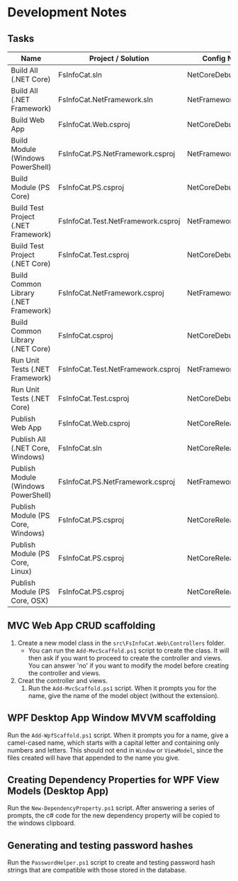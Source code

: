# Development Notes

## Tasks

| Name                                  | Project / Solution                 | Config Name         | OsPlatform | TargetFramework | Publish Dir                            |
| ------------------------------------- | ---------------------------------- | ------------------- | ---------- | --------------- | -------------------------------------- |
| Build All (.NET Core)                 | FsInfoCat.sln                      | NetCoreDebug        | (any)      | netcoreapp3.1   | n/a                                    |
| Build All (.NET Framework)            | FsInfoCat.NetFramework.sln         | NetFrameworkDebug   | Windows    | net461          | n/a                                    |
| Build Web App                         | FsInfoCat.Web.csproj               | NetCoreDebug        | (any)      | netcoreapp3.1   | n/a                                    |
| Build Module (Windows PowerShell)     | FsInfoCat.PS.NetFramework.csproj   | NetFrameworkDebug   | Windows    | net461          | Debug/Windows/NetFramework/FsInfoCat   |
| Build Module (PS Core)                | FsInfoCat.PS.csproj                | NetCoreDebug        | (any)      | netcoreapp3.1   | (by config/OS)                         |
| Build Test Project (.NET Framework)   | FsInfoCat.Test.NetFramework.csproj | NetFrameworkDebug   | Windows    | net461          | n/a                                    |
| Build Test Project (.NET Core)        | FsInfoCat.Test.csproj              | NetCoreDebug        | (any)      | netcoreapp3.1   | n/a                                    |
| Build Common Library (.NET Framework) | FsInfoCat.NetFramework.csproj      | NetFrameworkDebug   | Windows    | net461          | n/a                                    |
| Build Common Library (.NET Core)      | FsInfoCat.csproj                   | NetCoreDebug        | (any)      | netcoreapp3.1   | n/a                                    |
| Run Unit Tests (.NET Framework)       | FsInfoCat.Test.NetFramework.csproj | NetFrameworkDebug   | Windows    | net461          | n/a                                    |
| Run Unit Tests (.NET Core)            | FsInfoCat.Test.csproj              | NetCoreDebug        | (any)      | netcoreapp3.1   | n/a                                    |
| Publish Web App                       | FsInfoCat.Web.csproj               | NetCoreRelease      | OSX        | netcoreapp3.1   | ?                                      |
| Publish All (.NET Core, Windows)      | FsInfoCat.sln                      | NetCoreRelease      | Windows    | netcoreapp3.1   | ?                                      |
| Publish Module (Windows PowerShell)   | FsInfoCat.PS.NetFramework.csproj   | NetFrameworkRelease | Windows    | net461          | Release/Windows/NetFramework/FsInfoCat |
| Publish Module (PS Core, Windows)     | FsInfoCat.PS.csproj                | NetCoreRelease      | Windows    | netcoreapp3.1   | Release/Windows/NetCore/FsInfoCat      |
| Publish Module (PS Core, Linux)       | FsInfoCat.PS.csproj                | NetCoreRelease      | Linux      | netcoreapp3.1   | Release/Linux/FsInfoCat                |
| Publish Module (PS Core, OSX)         | FsInfoCat.PS.csproj                | NetCoreRelease      | OSX        | netcoreapp3.1   | Release/OSX/FsInfoCat                  |

## MVC Web App CRUD scaffolding

1. Create a new model class in the `src\FsInfoCat.Web\Controllers` folder.
   - You can run the `Add-MvcScaffold.ps1` script to create the class. It will then ask if you want to
   proceed to create the controller and views. You can answer 'no' if you want to modify the model before
   creating the controller and views.
2. Creat the controller and views.
   1. Run the `Add-MvcScaffold.ps1` script. When it prompts you for the name, give the name of the model
   object (without the extension).

## WPF Desktop App Window MVVM scaffolding

Run the `Add-WpfScaffold.ps1` script. When it prompts you for a name, give a camel-cased name,
which starts with a capital letter and containing only numbers and letters.
This should not end in `Window` or `ViewModel`, since the files created will have that appended to the name you give.

## Creating Dependency Properties for WPF View Models (Desktop App)

Run the `New-DependencyProperty.ps1` script. After answering a series of prompts,
the c# code for the new dependency property will be copied to the windows clipboard.

## Generating and testing password hashes

Run the `PasswordHelper.ps1` script to create and testing password hash strings that are compatible with those stored in the database.
